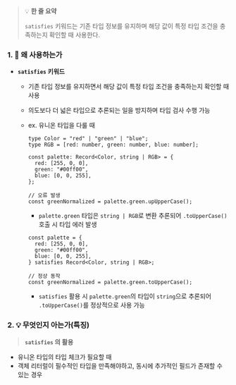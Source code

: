 > 💡 **한 줄 요약**
>
> `satisfies` 키워드는 기존 타입 정보를 유지하며 해당 값이 특정 타입 조건을 충족하는지 확인할 때 사용한다.

### 1. 🤔 왜 사용하는가

- **`satisfies` 키워드**

  - 기존 타입 정보를 유지하면서 해당 값이 특정 타입 조건을 충족하는지 확인할 때 사용
  - 의도보다 더 넓은 타입으로 추론되는 일을 방지하며 타입 검사 수행 가능
  - ex. 유니온 타입을 다룰 때

    ```tsx
    type Color = "red" | "green" | "blue";
    type RGB = [red: number, green: number, blue: number];

    const palette: Record<Color, string | RGB> = {
      red: [255, 0, 0],
      green: "#00ff00",
      blue: [0, 0, 255],
    };

    // 오류 발생
    const greenNormalized = palette.green.upUpperCase();
    ```

    - `palette.green` 타입은 `string | RGB`로 변환 추론되어 `.toUpperCase()`호출 시 타입 에러 발생

    ```tsx
    const palette = {
      red: [255, 0, 0],
      green: "#00ff00",
      blue: [0, 0, 255],
    } satisfies Record<Color, string | RGB>;

    // 정상 동작
    const greenNormalized = palette.green.toUpperCase();
    ```

    - `satisfies` 활용 시 `palette.green`의 타입이 `string`으로 추론되어 `.toUpperCase()`를 정상적으로 사용 가능

### 2. 💡 무엇인지 아는가(특징)

> **`satisfies` 의 활용**

- 유니온 타입의 타입 체크가 필요할 때
- 객체 리터럴이 필수적인 타입을 만족해야하고, 동시에 추가적인 필드가 존재할 수 있는 경우
